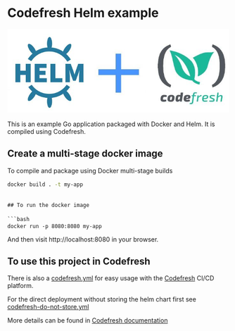 # Codefresh Helm example

![Helm plus Codefresh](codefresh-helm.jpg)

This is an example Go application packaged with Docker and Helm.
It is compiled using Codefresh.


## Create a multi-stage docker image

To compile and package using Docker multi-stage builds

```bash
docker build . -t my-app
```

```

## To run the docker image

```bash
docker run -p 8080:8080 my-app
```

And then visit http://localhost:8080 in your browser.

## To use this project in Codefresh

There is also a [codefresh.yml](codefresh.yml) for easy usage with the [Codefresh](codefresh.io) CI/CD platform.

For the direct deployment without storing the helm chart first see [codefresh-do-not-store.yml](codefresh-package-only.yml)

More details can be found in [Codefresh documentation](https://codefresh.io/docs/docs/yaml-examples/examples/helm)

